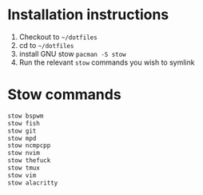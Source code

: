 # Installation instructions

1. Checkout to `~/dotfiles` 
1. cd to `~/dotfiles`
1. install GNU stow `pacman -S stow`
1. Run the relevant `stow` commands you wish to symlink


# Stow commands
```sh
stow bspwm
stow fish
stow git
stow mpd
stow ncmpcpp
stow nvim
stow thefuck
stow tmux
stow vim
stow alacritty
```
